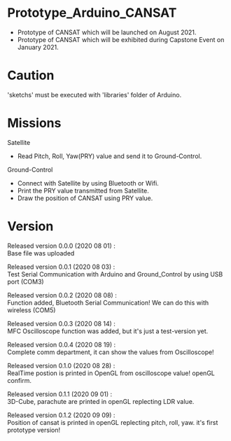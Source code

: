 # Prototype_Arduino_CANSAT
- Prototype of CANSAT which will be launched on August 2021.
- Prototype of CANSAT which will be exhibited during Capstone Event on January 2021.

# Caution
'sketchs' must be executed with 'libraries' folder of Arduino.

# Missions

Satellite
- Read Pitch, Roll, Yaw(PRY) value and send it to Ground-Control.

Ground-Control
- Connect with Satellite by using Bluetooth or Wifi.
- Print the PRY value transmitted from Satellite.
- Draw the position of CANSAT using PRY value.
  
# Version
Released version 0.0.0 (2020 08 01) :   
Base file was uploaded      
   
Released version 0.0.1 (2020 08 03) :   
Test Serial Communication with Arduino and Ground_Control by using USB port (COM3)      
   
Released version 0.0.2 (2020 08 08) :    
Function added, Bluetooth Serial Communication! We can do this with wireless (COM5)   
   
Released version 0.0.3 (2020 08 14) :    
MFC Oscilloscope function was added, but it's just a test-version yet.     
   
Released version 0.0.4 (2020 08 19) :    
Complete comm department, it can show the values from Oscilloscope!
   
Released version 0.1.0 (2020 08 28) :   
RealTime postion is printed in OpenGL from oscilloscope value! openGL confirm.
   
Released version 0.1.1 (2020 09 01) :   
3D-Cube, parachute are printed in openGL replecting LDR value.   
   
Released version 0.1.2 (2020 09 09) :   
Position of cansat is printed in openGL replecting pitch, roll, yaw. it's first prototype version!  

  


